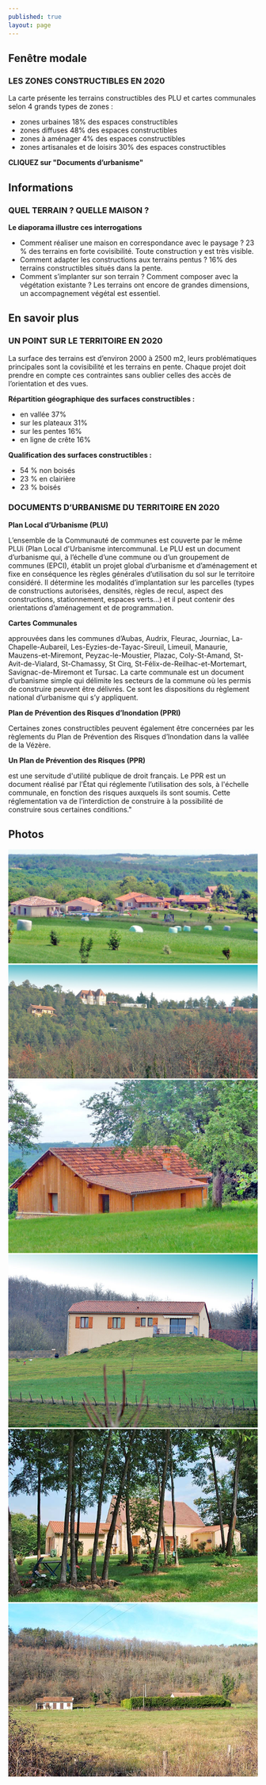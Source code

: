 ```yaml
---
published: true
layout: page
---
```



## Fenêtre modale

### LES ZONES CONSTRUCTIBLES EN 2020

La carte présente les terrains constructibles des PLU et cartes communales selon 4 grands types de zones :

- zones urbaines 18% des espaces constructibles
- zones diffuses 48% des espaces constructibles
- zones à aménager 4% des espaces constructibles 
- zones artisanales et de loisirs 30% des espaces constructibles

**CLIQUEZ sur "Documents d’urbanisme"**


## Informations

### QUEL TERRAIN ? QUELLE MAISON ?

**Le diaporama illustre ces interrogations**

- Comment réaliser une maison en correspondance avec le paysage ?
23 % des terrains en forte covisibilité. Toute construction y est très visible. 
- Comment adapter les constructions aux terrains pentus ? 
16% des terrains constructibles situés dans la pente.
- Comment s’implanter sur son terrain ? Comment composer avec la végétation existante ? Les terrains ont encore de grandes dimensions, un accompagnement végétal est essentiel.



## En savoir plus

### UN POINT SUR LE TERRITOIRE EN 2020

La surface des terrains est d’environ 2000 à 2500 m2, leurs problématiques principales sont la covisibilité et les terrains en pente. Chaque projet doit prendre en compte ces contraintes sans oublier celles des accès de l’orientation et des vues.

**Répartition géographique des surfaces constructibles :** 

- en vallée 37%
- sur les plateaux 31%
- sur les pentes 16%
- en ligne de crête 16%

**Qualification des surfaces constructibles :**

- 54 % non boisés
- 23 % en clairière
- 23 % boisés

### DOCUMENTS D’URBANISME DU TERRITOIRE EN 2020

**Plan Local d’Urbanisme (PLU)**

L’ensemble de la Communauté de communes est couverte par le même PLUi (Plan Local d'Urbanisme intercommunal.
Le PLU est un document d’urbanisme qui, à l’échelle d’une commune ou d’un groupement de communes (EPCI), établit un projet global d’urbanisme et d’aménagement et fixe en conséquence les règles générales d’utilisation du sol sur le territoire considéré. Il détermine les modalités d’implantation sur les parcelles (types de constructions autorisées, densités, règles de recul, aspect des constructions, stationnement, espaces verts…) et il peut contenir des orientations d’aménagement et de programmation.

**Cartes Communales**

approuvées dans les communes d’Aubas, Audrix, Fleurac, Journiac, La-Chapelle-Aubareil, Les-Eyzies-de-Tayac-Sireuil, Limeuil, Manaurie, Mauzens-et-Miremont, Peyzac-le-Moustier, Plazac, Coly-St-Amand, St-Avit-de-Vialard, St-Chamassy, St Cirq, St-Félix-de-Reilhac-et-Mortemart, Savignac-de-Miremont et Tursac.
La carte communale est un document d’urbanisme simple qui délimite les secteurs de la commune où les permis de construire peuvent être délivrés. Ce sont les dispositions du règlement national d’urbanisme qui s’y appliquent.

**Plan de Prévention des Risques d’Inondation (PPRI)**

Certaines zones constructibles peuvent également être concernées par les règlements du Plan de Prévention des Risques d’Inondation dans la vallée de la Vézère.

**Un Plan de Prévention des Risques (PPR)**

est une servitude d'utilité publique de droit français.
Le PPR est un document réalisé par l’État qui réglemente l’utilisation des sols, à l'échelle communale, en fonction des risques auxquels ils sont soumis. Cette réglementation va de l’interdiction de construire à la possibilité de construire sous certaines conditions."

## Photos
![Covisibilité en ligne de crête : voir et être vu](/data/images/9/urbanisme/9_URBA_01.jpg)
![Impact en ligne de crête mais atténué par la présence des boisements](/data/images/9/urbanisme/9_URBA_02.jpg)
![Construction adaptée à la pente et au paysage](/data/images/9/urbanisme/9_URBA_03.jpg)
![Difficulté d’intégrer un pavillon de plain-pied sur une butte artificielle](/data/images/9/urbanisme/9_URBA_04.jpg)
![Garder les arbres favorise l’intégration](/data/images/9/urbanisme/9_URBA_05.jpg)
![Une haie d’une seule essence n’est pas forcément élément d’intégration](/data/images/9/urbanisme/9_URBA_06.jpg)
